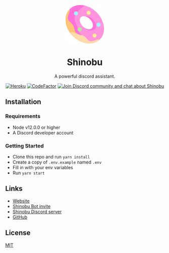 <p align="center">
  <a href="https://shinobubot.com/">
    <img width="122" alt="shinobu" src="web/app/assets/images/donut.png">
  </a>
</p>

<h1 align="center">Shinobu</h1>
<p align="center">
  A powerful discord assistant.
</p>

<p align="center">
  <a href="https://shinobubot.com"><img alt="Heroku" src="https://heroku-badge.herokuapp.com/?app=shinobu-discord"></a>
  <a href="https://www.codefactor.io/repository/github/riagoncalves/shinobum"><img alt="CodeFactor" src="https://www.codefactor.io/repository/github/riagoncalves/shinobu/badge?s=206faa58ef8c0b54a41fb5d3d2951a091b3f46ff"></a>
  <a href="https://discord.gg/Ue3hyGB"><img alt="Join Discord community and chat about Shinobu" src="https://img.shields.io/discord/713395201238106205.svg?label=&logo=discord&logoColor=ffffff&color=7389D8&labelColor=6A7EC2&cacheSeconds=60"></a>
</p>

## Installation

### Requirements

-   Node v12.0.0 or higher
-   A Discord developer account

### Getting Started

-   Clone this repo and run `yarn install`
-   Create a copy of `.env.example` named `.env`
-   Fill in with your env variables
-   Run `yarn start`

## Links

- [Website](https://shinobubot.com/)
- [Shinobu Bot invite](https://discordapp.com/oauth2/authorize?client_id=540860925368991745&amp;scope=bot&amp;permissions=1609955447)
- [Shinobu Discord server](https://discord.gg/Ue3hyGB)
- [GitHub](https://github.com/riagoncalves/shinobu)

## License

[MIT](LICENSE)
